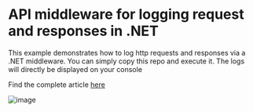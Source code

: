 # API middleware for logging request and responses in .NET

This example demonstrates how to log http requests and responses via a .NET middleware. 
You can simply copy this repo and execute it. The logs will directly be displayed on your console


Find the complete article [here](https://alexbierhaus.medium.com/api-request-and-response-logging-middleware-using-net-5-c-a0af639920da)

![image](https://user-images.githubusercontent.com/18400458/110300925-cee9a380-7ff7-11eb-8389-4aac7735f2db.png)

